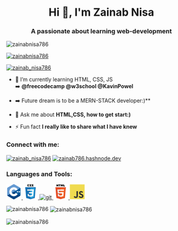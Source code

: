 <h1 align="center">Hi 👋, I'm Zainab Nisa</h1>
<h3 align="center">A passionate about learning web-development</h3>

<p align="left"> <img src="https://komarev.com/ghpvc/?username=zainabnisa786&label=Profile%20views&color=0e75b6&style=flat" alt="zainabnisa786" /> </p>

<p align="left"> <a href="https://github.com/ryo-ma/github-profile-trophy"><img src="https://github-profile-trophy.vercel.app/?username=zainabnisa786" alt="zainabnisa786" /></a> </p>

<p align="left"> <a href="https://twitter.com/zainab_nisa786" target="blank"><img src="https://img.shields.io/twitter/follow/zainab_nisa786?logo=twitter&style=for-the-badge" alt="zainab_nisa786" /></a> </p>

- 🌱 I’m currently learning HTML, CSS, JS  <br>➡️  **@freecodecamp   @w3school   @KavinPowel**

- ➡️ Future dream is to be a MERN-STACK developer:)**

- 💬 Ask me about **HTML,CSS, how to get start:)**

- ⚡ Fun fact **I really like to share what I have knew**

<h3 align="left">Connect with me:</h3>
<p align="left">
<a href="https://twitter.com/zainab_nisa786" target="blank"><img align="center" src="https://raw.githubusercontent.com/rahuldkjain/github-profile-readme-generator/master/src/images/icons/Social/twitter.svg" alt="zainab_nisa786" height="30" width="40" /></a>
<a href="https://hashnode.com/zainab786.hashnode.dev" target="blank"><img align="center" src="https://raw.githubusercontent.com/rahuldkjain/github-profile-readme-generator/master/src/images/icons/Social/hashnode.svg" alt="zainab786.hashnode.dev" height="30" width="40" /></a>
</p>

<h3 align="left">Languages and Tools:</h3>
<p align="left"> <a href="https://www.w3schools.com/cpp/" target="_blank" rel="noreferrer"> <img src="https://raw.githubusercontent.com/devicons/devicon/master/icons/cplusplus/cplusplus-original.svg" alt="cplusplus" width="40" height="40"/> </a> <a href="https://www.w3schools.com/css/" target="_blank" rel="noreferrer"> <img src="https://raw.githubusercontent.com/devicons/devicon/master/icons/css3/css3-original-wordmark.svg" alt="css3" width="40" height="40"/> </a> <a href="https://git-scm.com/" target="_blank" rel="noreferrer"> <img src="https://www.vectorlogo.zone/logos/git-scm/git-scm-icon.svg" alt="git" width="40" height="40"/> </a> <a href="https://www.w3.org/html/" target="_blank" rel="noreferrer"> <img src="https://raw.githubusercontent.com/devicons/devicon/master/icons/html5/html5-original-wordmark.svg" alt="html5" width="40" height="40"/> </a> <a href="https://developer.mozilla.org/en-US/docs/Web/JavaScript" target="_blank" rel="noreferrer"> <img src="https://raw.githubusercontent.com/devicons/devicon/master/icons/javascript/javascript-original.svg" alt="javascript" width="40" height="40"/> </a> </p>

<p><img align="left" src="https://github-readme-stats.vercel.app/api/top-langs?username=zainabnisa786&show_icons=true&locale=en&layout=compact" alt="zainabnisa786" /></p>

<p>&nbsp;<img align="center" src="https://github-readme-stats.vercel.app/api?username=zainabnisa786&show_icons=true&locale=en" alt="zainabnisa786" /></p>

<p><img align="center" src="https://github-readme-streak-stats.herokuapp.com/?user=zainabnisa786&" alt="zainabnisa786" /></p>
